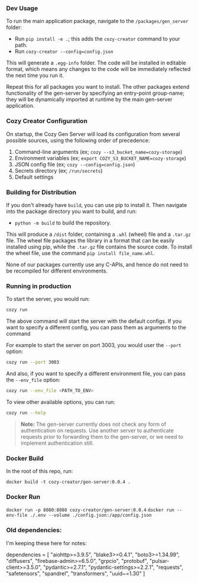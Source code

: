 ### Dev Usage

To run the main application package, navigate to the `/packages/gen_server` folder:

- Run `pip install -e .`; this adds the `cozy-creator` command to your path.
- Run `cozy-creator --config=config.json`

This will generate a `.egg-info` folder. The code will be installed in editable format, which means any changes to the code will be immediately reflected the next time you run it.

Repeat this for all packages you want to install. The other packages extend functionality of the gen-server by specifying an entry-point group-name; they will be dynamically imported at runtime by the main gen-server application.

### Cozy Creator Configuration

On startup, the Cozy Gen Server will load its configuration from several possible sources, using the following order of precedence:

1. Command-line arguments (ex; `cozy --s3_bucket_name=cozy-storage`)
2. Environment variables (ex; `export COZY_S3_BUCKET_NAME=cozy-storage`)
3. JSON config file (ex; `cozy --config=config.json`)
4. Secrets directory (ex; `/run/secrets`)
5. Default settings


### Building for Distribution

If you don't already have `build`, you can use pip to install it. Then navigate into the package directory you want to build, and run:

- `python -m build` to build the repository.

This will produce a `/dist` folder, containing a `.whl` (wheel) file and a `.tar.gz` file. The wheel file packages the library in a format that can be easily installed using pip, while the `.tar.gz` file contains the source code. To install the wheel file, use the command `pip install file_name.whl`.

None of our packages currently use any C-APIs, and hence do not need to be recompiled for different environments.


### Running in production

To start the server, you would run:

```sh 
cozy run
```

The above command will start the server with the default configs. 
If you want to specify a different config, you can pass them as arguments to the command

For example to start the server on port 3003, you would user the `--port` option:
```sh
cozy run --port 3003
```

And also, if you want to specify a different environment file, you can pass the `--env_file` option:

```sh
cozy run --env_file <PATH_TO_ENV>
```

To view other available options, you can run:
```sh
cozy run --help
```


[//]: # (### Configuration Details)

[//]: # ()
[//]: # (- **filesystem_type**: Specifies the type of file system to use. Options are `LOCAL` or `S3`.)

[//]: # (- **workspace_dir**: The default directory where files will be saved and loaded from. Defaults to your home directory at `~/.cozy-creator`.)

[//]: # (- **models_dirs**: Directories where `cozy-creator` will search for checkpoint files. Includes paths to general models and specific models like stable diffusion. Defaults to `~/.cozy-creator/models`.)

[//]: # (- **s3_credentials**: Contains the credentials for reading files from and writing files to an S3 bucket; only used if filesystem_type is set to S3.)

[//]: # (  - **bucket_name**: The name of the S3 bucket.)

[//]: # (  - **endpoint_fqdn**: The fully qualified domain name of the S3 endpoint.)

[//]: # (  - **folder**: The specific folder within the S3 bucket where files are stored.)

[//]: # (  - **access_key**: The access key for S3 bucket authentication. Note: The secret key should be stored inside of the .env file as `S3_SECRET_KEY`.)

> **Note:** The gen-server currently does not check any form of authentication on requests. Use another server to authenticate requests prior to forwarding them to the gen-server, or we need to implement authentication still.


### Docker Build

In the root of this repo, run:

`docker build -t cozy-creator/gen-server:0.0.4 .`

### Docker Run

`docker run -p 8080:8080 cozy-creator/gen-server:0.0.4`
`docker run --env-file ./.env --volume ./config.json:/app/config.json`


### Old dependencies:

I'm keeping these here for notes:

dependencies = [
    "aiohttp>=3.9.5",
    "blake3>=0.4.1",
    "boto3>=1.34.99",
    "diffusers",
    "firebase-admin>=6.5.0",
    "grpcio",
    "protobuf",
    "pulsar-client>=3.5.0",
    "pydantic>=2.7.1",
    "pydantic-settings>=2.2.1",
    "requests",
    "safetensors",
    "spandrel",
    "transformers",
    "uuid~=1.30"
]


